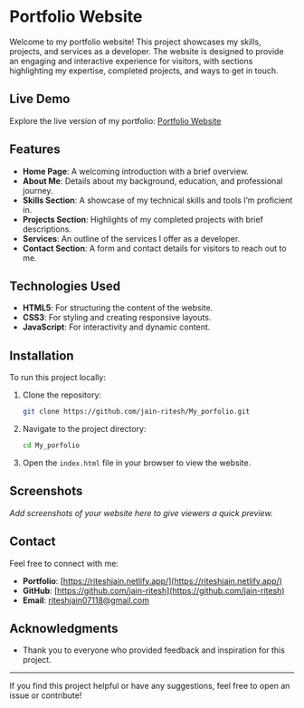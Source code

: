 # Portfolio Website

Welcome to my portfolio website! This project showcases my skills, projects, and services as a developer. The website is designed to provide an engaging and interactive experience for visitors, with sections highlighting my expertise, completed projects, and ways to get in touch.

## Live Demo

Explore the live version of my portfolio: [Portfolio Website](https://riteshjain.netlify.app/)

## Features

- **Home Page**: A welcoming introduction with a brief overview.
- **About Me**: Details about my background, education, and professional journey.
- **Skills Section**: A showcase of my technical skills and tools I’m proficient in.
- **Projects Section**: Highlights of my completed projects with brief descriptions.
- **Services**: An outline of the services I offer as a developer.
- **Contact Section**: A form and contact details for visitors to reach out to me.

## Technologies Used

- **HTML5**: For structuring the content of the website.
- **CSS3**: For styling and creating responsive layouts.
- **JavaScript**: For interactivity and dynamic content.

## Installation

To run this project locally:

1. Clone the repository:
   ```bash
   git clone https://github.com/jain-ritesh/My_porfolio.git
   ```
2. Navigate to the project directory:
   ```bash
   cd My_porfolio
   ```
3. Open the `index.html` file in your browser to view the website.

## Screenshots

_Add screenshots of your website here to give viewers a quick preview._

## Contact

Feel free to connect with me:

- **Portfolio**: [https://riteshjain.netlify.app/](https://riteshjain.netlify.app/)
- **GitHub**: [https://github.com/jain-ritesh](https://github.com/jain-ritesh)
- **Email**: [riteshjain07118@gmail.com](riteshjain07118@gmail.com)

## Acknowledgments

- Thank you to everyone who provided feedback and inspiration for this project.

---

If you find this project helpful or have any suggestions, feel free to open an issue or contribute!

